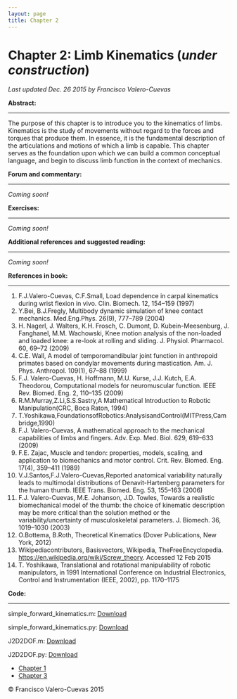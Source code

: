 ```yaml
---
layout: page
title: Chapter 2
---
```


# Chapter 2: Limb Kinematics  (*under construction*)

*Last updated Dec. 26 2015 by Francisco Valero-Cuevas*


**Abstract:**

_________


The purpose of this chapter is to introduce you to the kinematics of limbs. Kinematics is the study of movements without regard to the forces and torques that produce them. In essence, it is the fundamental description of the articulations and motions of which a limb is capable. This chapter serves as the foundation upon which we can build a common conceptual language, and begin to discuss limb function in the context of mechanics.


**Forum and commentary:**

_____________________

*Coming soon!*


**Exercises:**

__________

*Coming soon!*


**Additional references and suggested reading:**

____________________________________________

*Coming soon!*

**References in book:**

___________________


1. F.J.Valero-Cuevas, C.F.Small, Load dependence in carpal kinematics during wrist flexion in vivo. Clin. Biomech. 12, 154–159 (1997)
2. Y.Bei, B.J.Fregly, Multibody dynamic simulation of knee contact mechanics. Med.Eng.Phys. 26(9), 777–789 (2004)
3. H. Nagerl, J. Walters, K.H. Frosch, C. Dumont, D. Kubein-Meesenburg, J. Fanghanel, M.M. Wachowski, Knee motion analysis of the non-loaded and loaded knee: a re-look at rolling and sliding. J. Physiol. Pharmacol. 60, 69–72 (2009)
4. C.E. Wall, A model of temporomandibular joint function in anthropoid primates based on condylar movements during mastication. Am. J. Phys. Anthropol. 109(1), 67–88 (1999)
5. F.J. Valero-Cuevas, H. Hoffmann, M.U. Kurse, J.J. Kutch, E.A. Theodorou, Computational models for neuromuscular function. IEEE Rev. Biomed. Eng. 2, 110–135 (2009)
6. R.M.Murray,Z.Li,S.S.Sastry,A Mathematical Introduction to Robotic Manipulation(CRC, Boca Raton, 1994)
7. T.Yoshikawa,FoundationsofRobotics:AnalysisandControl(MITPress,Cambridge,1990)
8. F.J. Valero-Cuevas, A mathematical approach to the mechanical capabilities of limbs and
fingers. Adv. Exp. Med. Biol. 629, 619–633 (2009)
9. F.E. Zajac, Muscle and tendon: properties, models, scaling, and application to biomechanics
and motor control. Crit. Rev. Biomed. Eng. 17(4), 359–411 (1989)
10. V.J.Santos,F.J.Valero-Cuevas,Reported anatomical variability naturally leads to multimodal
distributions of Denavit-Hartenberg parameters for the human thumb. IEEE Trans. Biomed.
Eng. 53, 155–163 (2006)
11. F.J. Valero-Cuevas, M.E. Johanson, J.D. Towles, Towards a realistic biomechanical model of
the thumb: the choice of kinematic description may be more critical than the solution method or
the variability/uncertainty of musculoskeletal parameters. J. Biomech. 36, 1019–1030 (2003)
12. O.Bottema, B.Roth, Theoretical Kinematics (Dover Publications, New York, 2012)
13. Wikipediacontributors, Basisvectors, Wikipedia, TheFreeEncyclopedia. https://en.wikipedia.org/wiki/Screw_theory. Accessed 12 Feb 2015
14. T. Yoshikawa, Translational and rotational manipulability of robotic manipulators, in 1991
International Conference on Industrial Electronics, Control and Instrumentation (IEEE, 2002), pp. 1170–1175


**Code:**

_____

simple\_forward\_kinematics.m: <a href="/Code/simple_forward_kinematics.m" download> Download </a>
<script src="https://gist.github.com/aboling/891744f57766db38c778f942f0db1beb.js"></script>

simple\_forward\_kinematics.py: <a href="/Code/simple_forward_kinematics.py" download> Download </a>
<script src="https://gist.github.com/aboling/b5874d41a01b9e16043a592d997d1568.js"></script>

J2D2DOF.m: <a href="/Code/J2D2DOF.m" download> Download </a>
<script src="https://gist.github.com/aboling/f5e23dff2f7c46af39b22a16b41c5abb.js"></script>

J2D2DOF.py: <a href="/Code/J2D2DOF.py" download> Download </a>
<script src="https://gist.github.com/aboling/382808eaa34b4234b1f48d446a58465a.js"></script>

<div class="container">
  <ul class="pager">
    <li class="previous"><a href="//http://valerolab.org/book_chapters/ch1.html/">Chapter 1</a></li>
    <li class="next"><a href="//http://valerolab.org/book_chapters/ch3.html/">Chapter 3</a></li>
  </ul>
</div>
© Francisco Valero-Cuevas 2015


